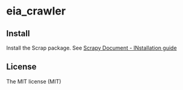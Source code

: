 # eia_crawler

## Install

Install the Scrap package. See [Scrapy Document - INstallation guide](http://doc.scrapy.org/en/latest/intro/install.html)

## License 

The MIT license (MIT)
